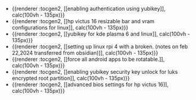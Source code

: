 - {{renderer :tocgen2, [[enabling authentication using yubikey]], calc(100vh - 135px)}}
- {{renderer :tocgen2, [[hp victus 16 resizable bar and vram configurations for linux]], calc(100vh - 135px)}}
- {{renderer :tocgen2, [[yubikey for kde plasma 6 and linux]], calc(100vh - 135px)}}
- {{renderer :tocgen2, [[setting up linux rpi 4 with a broken. (notes on feb 22,2024 transferred from obsidian)]], calc(100vh - 135px)}}
- {{renderer :tocgen2, [[force all android apps to be rotatable.]], calc(100vh - 135px)}}
- {{renderer :tocgen2, [[enabling yubikey security key unlock for luks encrypted root partition]], calc(100vh - 135px)}}
- {{renderer :tocgen2, [[advanced bios settings for hp victus 16]], calc(100vh - 135px)}}